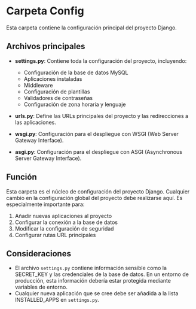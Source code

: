 # Carpeta Config

Esta carpeta contiene la configuración principal del proyecto Django.

## Archivos principales

- **settings.py**: Contiene toda la configuración del proyecto, incluyendo:
  - Configuración de la base de datos MySQL
  - Aplicaciones instaladas
  - Middleware
  - Configuración de plantillas
  - Validadores de contraseñas
  - Configuración de zona horaria y lenguaje

- **urls.py**: Define las URLs principales del proyecto y las redirecciones a las aplicaciones.

- **wsgi.py**: Configuración para el despliegue con WSGI (Web Server Gateway Interface).

- **asgi.py**: Configuración para el despliegue con ASGI (Asynchronous Server Gateway Interface).

## Función

Esta carpeta es el núcleo de configuración del proyecto Django. Cualquier cambio en la configuración global del proyecto debe realizarse aquí. Es especialmente importante para:

1. Añadir nuevas aplicaciones al proyecto
2. Configurar la conexión a la base de datos
3. Modificar la configuración de seguridad
4. Configurar rutas URL principales

## Consideraciones

- El archivo `settings.py` contiene información sensible como la SECRET_KEY y las credenciales de la base de datos. En un entorno de producción, esta información debería estar protegida mediante variables de entorno.
- Cualquier nueva aplicación que se cree debe ser añadida a la lista INSTALLED_APPS en `settings.py`.